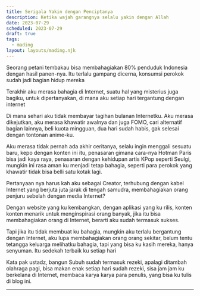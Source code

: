 ```yaml
---
title: Serigala Yakin dengan Penciptanya
description: Ketika wajah garangnya selalu yakin dengan Allah
date: 2023-07-29
scheduled: 2023-07-29
draft: true
tags:
  - mading
layout: layouts/mading.njk
---
```


Seorang petani tembakau bisa membahagiakan 80% penduduk Indonesia dengan hasil panen-nya. Itu terlalu gampang dicerna, konsumsi perokok sudah jadi bagian hidup mereka

Terakhir aku merasa bahagia di Internet, suatu hal yang misterius juga bagiku, untuk dipertanyakan, di mana aku setiap hari tergantung dengan internet

Di mana sehari aku tidak membayar tagihan bulanan Internetku. Aku merasa dikejutkan, aku merasa khawatir awalnya dan juga FOMO, cari alternatif bagian lainnya, beli kuota mingguan, dua hari sudah habis, gak selesai dengan tontonan anime-ku. 

Aku merasa tidak pernah ada akhir ceritanya, selalu ingin menggali sesuatu baru, kepo dengan konten ini itu, penasaran gimana cara-nya Hotman Paris bisa jadi kaya raya, penasaran dengan kehidupan artis KPop seperti Seulgi, mungkin ini rasa aman ku menjadi tetap bahagia, seperti para perokok yang khawatir tidak bisa belli satu kotak lagi.

Pertanyaan nya harus kah aku sebagai Creator, terhubung dengan kabel Internet yang berjuta juta jarak di tengah samudra, membahagiakan orang penjuru sebelah dengan media Internet?

Dengan website yang ku kembangkan, dengan aplikasi yang ku rilis, konten konten menarik untuk menginspirasi orang banyak, jika itu bisa membahagiakan orang di Internet, berarti aku sudah termasuk sukses.

Tapi jika itu tidak membuat ku bahagia, mungkin aku terlalu bergantung dengan Internet, aku lupa membahagiakan orang orang sekitar, belum tentu tetangga keluarga melihatku bahagia, tapi yang bisa ku kasih mereka, hanya senyuman. Itu sedekah terbaik ku setiap hari

Kata pak ustadz, bangun Subuh sudah termasuk rezeki, apalagi ditambah olahraga pagi, bisa makan enak setiap hari sudah rezeki, sisa jam jam ku berkelana di Internet, membaca karya karya para penulis, yang bisa ku tulis di blog ini.

---

